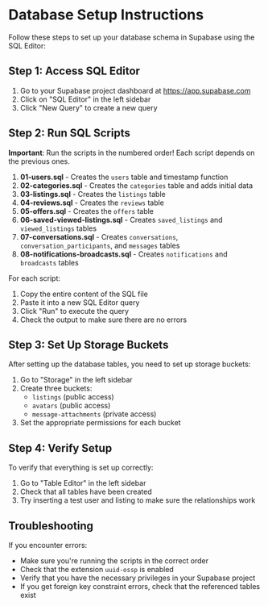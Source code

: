 # Database Setup Instructions

Follow these steps to set up your database schema in Supabase using the SQL Editor:

## Step 1: Access SQL Editor

1. Go to your Supabase project dashboard at https://app.supabase.com
2. Click on "SQL Editor" in the left sidebar
3. Click "New Query" to create a new query

## Step 2: Run SQL Scripts

**Important**: Run the scripts in the numbered order! Each script depends on the previous ones.

1. **01-users.sql** - Creates the `users` table and timestamp function
2. **02-categories.sql** - Creates the `categories` table and adds initial data
3. **03-listings.sql** - Creates the `listings` table
4. **04-reviews.sql** - Creates the `reviews` table
5. **05-offers.sql** - Creates the `offers` table
6. **06-saved-viewed-listings.sql** - Creates `saved_listings` and `viewed_listings` tables
7. **07-conversations.sql** - Creates `conversations`, `conversation_participants`, and `messages` tables
8. **08-notifications-broadcasts.sql** - Creates `notifications` and `broadcasts` tables

For each script:
1. Copy the entire content of the SQL file
2. Paste it into a new SQL Editor query
3. Click "Run" to execute the query
4. Check the output to make sure there are no errors

## Step 3: Set Up Storage Buckets

After setting up the database tables, you need to set up storage buckets:

1. Go to "Storage" in the left sidebar
2. Create three buckets:
   - `listings` (public access)
   - `avatars` (public access)
   - `message-attachments` (private access)
3. Set the appropriate permissions for each bucket

## Step 4: Verify Setup

To verify that everything is set up correctly:

1. Go to "Table Editor" in the left sidebar
2. Check that all tables have been created
3. Try inserting a test user and listing to make sure the relationships work

## Troubleshooting

If you encounter errors:

- Make sure you're running the scripts in the correct order
- Check that the extension `uuid-ossp` is enabled
- Verify that you have the necessary privileges in your Supabase project
- If you get foreign key constraint errors, check that the referenced tables exist 